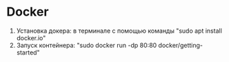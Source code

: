 # Docker

1. Установка докера: в терминале с помощью команды "sudo apt install docker.io"
2. Запуск контейнера: "sudo docker run -dp 80:80 docker/getting-started"
